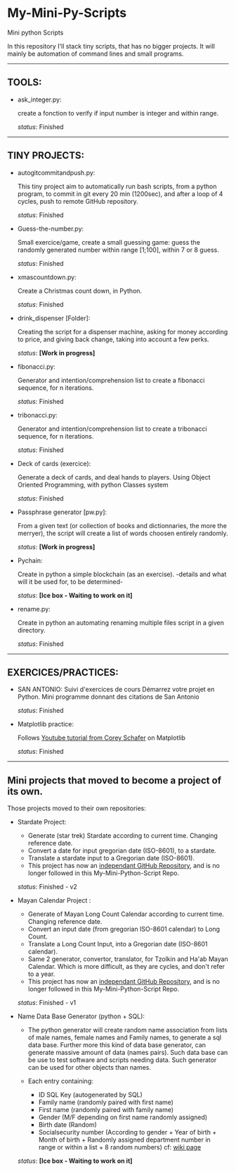 # My-Mini-Py-Scripts
Mini python Scripts

In this repository I'll stack tiny scripts, that has no bigger projects. It will mainly be automation of command lines and small programs.

----------------------------
## TOOLS:

- ask_integer.py:

	create a fonction to verify if input number is integer and within range.

	*status*: Finished

--------------------------
## TINY PROJECTS:

+ autogitcommitandpush.py:

	This tiny project aim to automatically run bash scripts, from a python program, to commit in git every 20 min (1200sec), and after a loop of 4 cycles, push to remote GitHub repository.
	
	*status*: Finished

+ Guess-the-number.py:

	Small exercice/game, create a small guessing game: guess the randomly generated number within range [1;100], within 7 or 8 guess.
	
	*status*: Finished

+ xmascountdown.py:

	Create a Christmas count down, in Python.
	
	*status*: Finished

+ drink_dispenser [Folder]:

	Creating the script for a dispenser machine, asking for money according to price, and giving back change, taking into account a few perks.
	
	*status*: **[Work in progress]**

+ fibonacci.py:

	Generator and intention/comprehension list to create a fibonacci sequence, for n iterations.
	
	*status*: Finished

+ tribonacci.py: 

	Generator and intention/comprehension list to create a tribonacci sequence, for n iterations.
	
	*status*: Finished
	
+ Deck of cards (exercice):

	Generate a deck of cards, and deal hands to players.
	Using Object Oriented Programming, with python Classes system
	
	*status*: Finished
	
+ Passphrase generator [pw.py]:

	From a given text (or collection of books and dictionnaries, the more the merryer), the script will create a list of words choosen entirely randomly.
	
	*status*: **[Work in progress]**

+ Pychain:

	Create in python a simple blockchain (as an exercise). -details and what will it be used for, to be determined-
	
	*status*: **[Ice box - Waiting to work on it]**

+ rename.py:

	Create in python an automating renaming multiple files script in a given directory.
	
	*status*: Finished

-----------------------------
## EXERCICES/PRACTICES:

- SAN ANTONIO: Suivi d'exercices de cours Démarrez votre projet en Python. Mini programme donnant des citations de San Antonio
	
	*status*: Finished

- Matplotlib practice:

	Follows [Youtube tutorial from Corey Schafer](https://www.youtube.com/playlist?list=PL-osiE80TeTvipOqomVEeZ1HRrcEvtZB_) on Matplotlib
	
	*status*: Finished

----------------------------
## Mini projects that moved to become a project of its own.

Those projects moved to their own repositories:

+ Stardate Project: 
	
	- Generate (star trek) Stardate according to current time. Changing reference date.
	- Convert a date for input gregorian date (ISO-8601), to a stardate.
	- Translate a stardate input to a Gregorian date (ISO-8601).
	- This project has now an [independant GitHub Repository](https://github.com/NicolasFlandrois/stardate.git), and is no longer followed in this My-Mini-Python-Script Repo.
	
	*status*: Finished - v2

+ Mayan Calendar Project :

	- Generate of Mayan Long Count Calendar according to current time. Changing reference date.
	- Convert an input date (from gregorian ISO-8601 calendar) to Long Count.
	- Translate a Long Count Input, into a Gregorian date (ISO-8601 calendar).
	- Same 2 generator, convertor, translator, for Tzolkin and Ha'ab Mayan Calendar. Which is more difficult, as they are cycles, and don't refer to a year.
	- This project has now an [independant GitHub Repository](https://github.com/NicolasFlandrois/maya_date.git), and is no longer followed in this My-Mini-Python-Script Repo.
	
	*status*: Finished - v1

+ Name Data Base Generator (python + SQL):

	- The python generator will create random name association from lists of male names, female names and Family names, to generate a sql data base. Further more this kind of data base generator, can generate massive amount of data (names pairs). Such data base can be use to test software and scripts needing data. Such generator can be used for other objects than names.

	- Each entry containing:
        + ID SQL Key (autogenerated by SQL)
	    + Family name (randomly paired with first name)
	    + First name (randomly paired with family name)
	    + Gender (M/F depending on first name randomly assigned)
	    + Birth date (Random)
	    + Socialsecurity number (According to gender + Year of birth + Month of birth + Randomly assigned department number in range or within a list + 8 random numbers) cf: [wiki page](https://fr.wikipedia.org/wiki/Num%C3%A9ro_de_s%C3%A9curit%C3%A9_sociale_en_France#ancrage_C)

	*status*: **[Ice box - Waiting to work on it]**